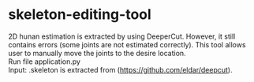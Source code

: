 # skeleton-editing-tool
2D hunan estimation is extracted by using DeeperCut. However, it still contains errors (some joints are not estimated correctly). This tool allows user to manually move the joints to the desire location. </br>
Run file application.py </br>
Input: <name>.skeleton is extracted from (https://github.com/eldar/deepcut).

